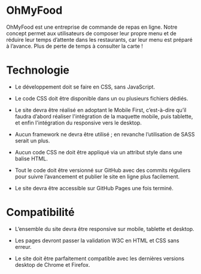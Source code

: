 # OhMyFood

OhMyFood est une entreprise de commande de repas en ligne. Notre concept permet aux utilisateurs de composer leur propre menu et de réduire leur temps d’attente dans les restaurants, car leur menu est préparé à l’avance. Plus de perte de temps à consulter la carte !

# Technologie 

- Le développement doit se faire en CSS, sans JavaScript.

- Le code CSS doit être disponible dans un ou plusieurs fichiers dédiés.

- Le site devra être réalisé en adoptant le Mobile First, c’est-à-dire qu’il faudra d’abord réaliser l'intégration de la maquette mobile, puis tablette, et enfin l'intégration du
responsive vers le desktop.

- Aucun framework ne devra être utilisé ; en revanche l’utilisation de SASS serait un
plus.

- Aucun code CSS ne doit être appliqué via un attribut style dans une balise HTML.

- Tout le code doit être versionné sur GitHub avec des commits réguliers pour suivre l’avancement et publier le site en ligne plus facilement.

- Le site devra être accessible sur GitHub Pages une fois terminé.

# Compatibilité

- L’ensemble du site devra être responsive sur mobile, tablette et desktop.

- Les pages devront passer la validation W3C en HTML et CSS sans erreur.

- Le site doit être parfaitement compatible avec les dernières versions desktop de
Chrome et Firefox.
